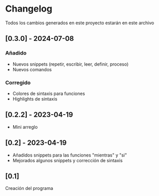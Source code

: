 # Changelog

Todos los cambios generados en este proyecto estarán en este archivo

## [0.3.0] - 2024-07-08

### Añadido
- Nuevos snippets (repetir, escribir, leer, definir, proceso)
- Nuevos comandos

### Corregido
- Colores de sintaxis para funciones
- Highlights de sintaxis

## [0.2.2] - 2023-04-19

- Mini arreglo

## [0.2] - 2023-04-19

- Añadidos snippets para las funciones "mientras" y "si"
- Mejorados algunos snippets y corrección de sintaxis

## [0.1]

Creación del programa